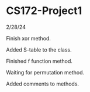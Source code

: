 # CS172-Project1
2/28/24

Finish xor method.

Added S-table to the class.

Finished f function method.

Waiting for permutation method.

Added comments to methods.
